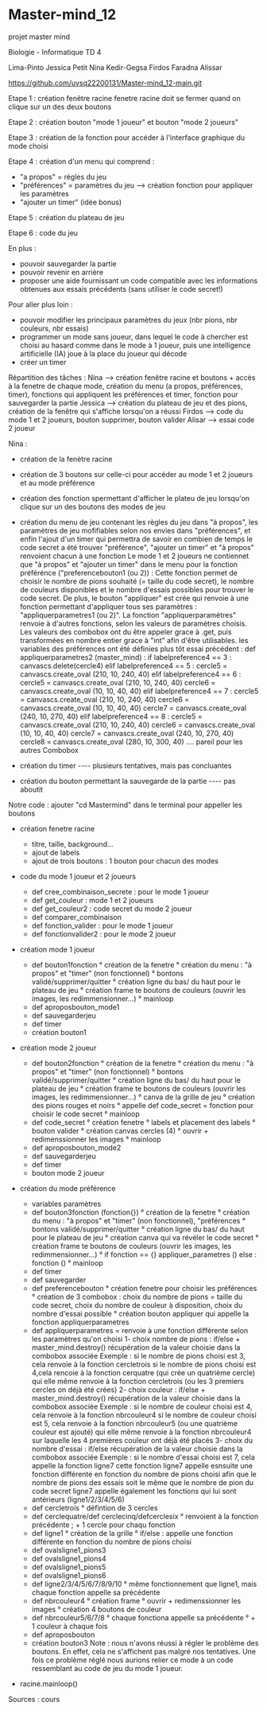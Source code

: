 # Master-mind_12
projet master mind 

Biologie - Informatique 
TD 4

Lima-Pinto Jessica
Petit Nina
Kedir-Gegsa Firdos
Faradna Alissar

https://github.com/uvsq22200131/Master-mind_12-main.git




Etape 1 :
création fenêtre racine
fenetre racine doit se fermer quand on clique sur un des deux boutons

Etape 2 :
création bouton "mode 1 joueur" et bouton "mode 2 joueurs"

Etape 3 :
création de la fonction pour accéder à l'interface graphique du mode choisi

Etape 4 : 
création d'un menu qui comprend :
- "a propos" = règles du jeu
- "préférences" = paramètres du jeu  --> création fonction pour appliquer les paramètres
- "ajouter un timer"   (idée bonus)

Etape 5 : 
création du plateau de jeu 

Etape 6 : 
code du jeu




En plus :
- pouvoir sauvegarder la partie
- pouvoir revenir en arrière 
- proposer une aide fournissant un code compatible avec les informations obtenues aux essais précédents (sans utiliser le code secret!)

Pour aller plus loin :
- pouvoir modifier les principaux paramètres du jeux (nbr pions, nbr couleurs, nbr essais)
- programmer un mode sans joueur, dans lequel le code à chercher est choisi au hasard comme dans le mode à 1 joueur, puis une intelligence artificielle (IA) joue à la place du joueur qui décode
- créer un timer




Répartition des tâches :
Nina -->    création fenêtre racine et boutons + accès à la fenetre de chaque mode, création du menu (a propos, préférences, timer), fonctions qui appliquent les préférences et timer, fonction pour sauvegarder la partie
Jessica -->   création du plateau de jeu et des pions, création de la fenêtre qui s'affiche lorsqu'on a réussi 
Firdos -->      code du mode 1 et 2 joueurs, bouton supprimer, bouton valider
Alisar -->      essai code 2 joueur





Nina :
- création de la fenètre racine
- création de 3 boutons sur celle-ci pour accéder au mode 1 et 2 joueurs et au mode préférence
- création des fonction spermettant d'afficher le plateu de jeu lorsqu'on clique sur un des boutons des modes de jeu
- création du menu de jeu contenant les règles du jeu dans "à propos", les paramètres de jeu mofifiables selon nos envies dans "préférences", et enfin l'ajout d'un timer qui permettra de savoir en combien de temps le code secret a été trouver 
"préférence", "ajouter un timer" et "à propos" renvoient chacun à une fonction
Le mode 1 et 2 joueurs ne contiennet que "à propos" et "ajouter un timer" dans le menu
pour la fonction préférénce ("preferencebouton1 (ou 2)) : Cette fonction permet de choisir le nombre de pions souhaité (= taille du code secret), le nombre de couleurs disponibles et le nombre d'essais possibles pour trouver le code secret. De plus, le bouton "appliquer" est crée qui renvoie à une fonction permettant d'appliquer tous ses paramètres : "appliquerparametres1 (ou 2)". 
La fonction "appliquerparamètres" renvoie à d'autres fonctions, selon les valeurs de paramètres choisis. 
Les valeurs des combobox ont du être appeler grace à .get, puis transformées en nombre entier grace à "int" afin d'être utilisables. 
les variables des préférences ont été définies plus tôt 
essai précédent : 
def appliquerparametres2 (master_mind) :
    if labelpreference4 == 3 :
        canvascs.delete(cercle4) 
    elif labelpreference4 == 5 :
        cercle5 = canvascs.create_oval (210, 10, 240, 40)
    elif labelpreference4 == 6 :
        cercle5 = canvascs.create_oval (210, 10, 240, 40)
        cercle6 = canvascs.create_oval (10, 10, 40, 40)
    elif labelpreference4 == 7 :
        cercle5 = canvascs.create_oval (210, 10, 240, 40)
        cercle6 = canvascs.create_oval (10, 10, 40, 40)
        cercle7 = canvascs.create_oval (240, 10, 270, 40)
    elif labelpreference4 == 8 :
        cercle5 = canvascs.create_oval (210, 10, 240, 40)
        cercle6 = canvascs.create_oval (10, 10, 40, 40)
        cercle7 = canvascs.create_oval (240, 10, 270, 40)
        cercle8 = canvascs.create_oval (280, 10, 300, 40)
    .... pareil pour les autres Combobox

- création du timer ---- plusieurs tentatives, mais pas concluantes 
- création du bouton permettant la sauvegarde de la partie ---- pas aboutit


Notre code : 
ajouter "cd Mastermind" dans le terminal pour appeller les boutons  
- création fenetre racine 
    * titre, taille, background...
    * ajout de labels 
    * ajout de trois boutons : 1 bouton pour chacun des modes 
  
- code du mode 1 joueur et 2 joueurs 
    * def cree_combinaison_secrete : pour le mode 1 joueur 
    * def get_couleur : mode 1 et 2 joueurs 
    * def get_couleur2 : code secret du mode 2 joueur
    * def comparer_combinaison
    * def fonction_valider : pour le mode 1 joueur 
    * def fonctionvalider2 : pour le mode 2 joueur

- création mode 1 joueur 
    * def bouton1fonction 
            ° création de la fenetre
            ° création du menu : "à propos" et "timer" (non fonctionnel)
            ° bontons validé/supprimer/quitter
            ° création ligne du bas/ du haut pour le plateau de jeu 
            ° création frame te boutons de couleurs (ouvrir les images, les redimmensionner...)
            ° mainloop
    * def aproposbouton_mode1
    * def sauvegarderjeu
    * def timer
    * création bouton1

- création mode 2 joueur 
    * def bouton2fonction 
            ° création de la fenetre
            ° création du menu : "à propos" et "timer" (non fonctionnel)
            ° bontons validé/supprimer/quitter
            ° création ligne du bas/ du haut pour le plateau de jeu 
            ° création frame te boutons de couleurs (ouvrir les images, les redimmensionner...)
            ° canva de la grille de jeu
            ° création des pions rouges et noirs
            ° appelle def code_secret   = fonction pour choisir le code secret
            ° mainloop
    * def code_secret
        ° création fenetre 
        ° labels et placement des labels
        ° bouton valider
        ° création canvas cercles (4)
        ° ouvrir + redimenssionner les images 
        ° mainloop
    * def aproposbouton_mode2
    * def sauvegarderjeu
    * def timer
    * bouton mode 2 joueur

- création du mode préférence 
    * variables paramètres 
    * def bouton3fonction (fonction{})
            ° création de la fenetre
            ° création du menu : "à propos" et "timer" (non fonctionnel), "préférences
            ° bontons validé/supprimer/quitter
            ° création ligne du bas/ du haut pour le plateau de jeu 
            ° création canva qui va révéler le code secret
            ° création frame te boutons de couleurs (ouvrir les images, les redimmensionner...)
            ° if fonction == {}
                    appliquer_parametres ()
              else : 
                    fonction ()
            ° mainloop
    * def timer 
    * def sauvegarder
    * def preferencebouton
        ° création fenetre pour choisir les préférences 
        ° création de 3 combobox : choix du nombre de pions = taille du code secret, choix du nombre de couleur à disposition, choix du nombre d'essai possible 
        ° création bouton appliquer qui appelle la fonction appliquerparametres
    * def appliquerparametres = renvoie à une fonction différente selon les paramètres qu'on choisi
        1- choix nombre de pions : if/else + master_mind.destroy()
                    récupération de la valeur choisie dans la combobox associée
                    Exemple : si le nombre de pions choisi est 3, cela renvoie à la fonction cercletrois
                    si le nombre de pions choisi est 4,cela rencoie à la fonction cerquatre (qui crée un quatrième cercle) qui elle même renvoie à la fonction cercletrois (ou les 3 premiers cercles on déjà été crées)
        2- choix couleur : if/else + master_mind.destroy()
                    récupération de la valeur choisie dans la combobox associée 
                    Exemple : si le nombre de couleur choisi est 4, cela renvoie à la fonction nbrcouleur4
                    si le nombre de couleur choisi est 5, cela renvoie à la fonction nbrcouleur5 (ou une quatrième couleur est ajouté) qui elle même renvoie à la fonction nbrcouleur4 sur laquelle les 4 premières couleur ont déjà été placés 
        3- choix du nombre d'essai : if/else 
                    récupération de la valeur choisie dans la combobox associée
                    Exemple : si le nombre d'essai choisi est 7, cela appelle la fonction ligne7
                    cette fonction ligne7 appelle esnsuite une fonction différente en fonction du nombre de pions choisi afin que le nombre de pions des essais soit le même que le nombre de pion du code secret
                    ligne7 appelle également les fonctions qui lui sont antérieurs (ligne1/2/3/4/5/6)
    * def cercletrois
        ° défintion de 3 cercles 
    * def cerclequatre/def cerclecinq/defcerclesix
        ° renvoient à la fonction précédente ; + 1 cercle pour chaqu fonction
    * def ligne1
        ° création de la grille 
        ° if/else : appelle une fonction différente en fonction du nombre de pions choisi
    * def ovalsligne1_pions3
    * def ovalsligne1_pions4
    * def ovalsligne1_pions5
    * def ovalsligne1_pions6
    * def ligne2/3/4/5/6/7/8/9/10 
        ° même fonctionnement que ligne1, mais chaque fonction appelle sa précédente
    * def nbrcouleur4
        ° création frame 
        ° ouvrir + redimenssionner les images 
        ° création 4 boutons de couleur 
    * def nbrcouleur5/6/7/8 
        ° chaque fonctiona appelle sa précédente 
        ° + 1 couleur à chaque fois
    * def aproposbouton
    * création bouton3
 Note : nous n'avons réussi à régler le problème des boutons. En effet, cela ne s'affichent pas malgré nos tentatives. Une fois ce problème réglé nous aurions relier ce mode à un code ressemblant au code de jeu du mode 1 joueur. 

* racine.mainloop()


Sources : 
cours 
